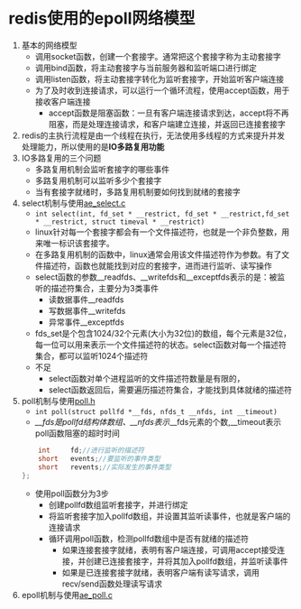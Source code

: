 # redis使用的epoll网络模型
1. 基本的网络模型
    * 调用socket函数，创建一个套接字。通常把这个套接字称为主动套接字
    * 调用bind函数，将主动套接字与当前服务器和监听端口进行绑定
    * 调用listen函数，将主动套接字转化为监听套接字，开始监听客户端连接
    * 为了及时收到连接请求，可以运行一个循环流程，使用accept函数，用于接收客户端连接
      * accept函数是阻塞函数：一旦有客户端连接请求到达，accept将不再阻塞，而是处理连接请求，和客户端建立连接，并返回已连接套接字
2. redis的主执行流程是由一个线程在执行，无法使用多线程的方式来提升并发处理能力，所以使用的是**IO多路复用功能**
3. IO多路复用的三个问题
    * 多路复用机制会监听套接字的哪些事件
    * 多路复用机制可以监听多少个套接字
    * 当有套接字就绪时，多路复用机制要如何找到就绪的套接字
4. select机制与使用[ae_select.c](../../../src/ae_select.c)
    * ```int select(int, fd_set * __restrict, fd_set * __restrict,fd_set * __restrict, struct timeval * __restrict)```
    * linux针对每一个套接字都会有一个文件描述符，也就是一个非负整数，用来唯一标识该套接字。
    * 在多路复用机制的函数中，linux通常会用该文件描述符作为参数。有了文件描述符，函数也就能找到对应的套接字，进而进行监听、读写操作
    * select函数的参数__readfds、__writefds和__exceptfds表示的是：被监听的描述符集合，主要分为3类事件
      * 读数据事件__readfds
      * 写数据事件__writefds
      * 异常事件__exceptfds
    * fds_set是个包含1024/32个元素(大小为32位)的数组，每个元素是32位，每一位可以用来表示一个文件描述符的状态。select函数对每一个描述符集合，都可以监听1024个描述符
    * 不足
      * select函数对单个进程监听的文件描述符数量是有限的，
      * select函数返回后，需要遍历描述符集合，才能找到具体就绪的描述符
5. poll机制与使用[poll.h](poll.h)
    * ```int poll(struct pollfd *__fds, nfds_t __nfds, int __timeout)```
    * *__fds是pollfd结构体数组、__nfds表示*__fds元素的个数,__timeout表示poll函数阻塞的超时时间
    ```c struct pollfd {
        int     fd;//进行监听的描述符
        short   events;//要监听的事件类型
        short   revents;//实际发生的事件类型
    };
    ```
    * 使用poll函数分为3步
      * 创建pollfd数组监听套接字，并进行绑定
      * 将监听套接字加入pollfd数组，并设置其监听读事件，也就是客户端的连接请求
      * 循环调用poll函数，检测pollfd数组中是否有就绪的描述符
        * 如果连接套接字就绪，表明有客户端连接，可调用accept接受连接，并创建已连接套接字，并将其加入pollfd数组，并监听读事件
        * 如果是已连接套接字就绪，表明客户端有读写请求，调用recv/send函数处理读写请求
6. epoll机制与使用[ae_poll.c](../../../src/ae_epoll.c)

     
